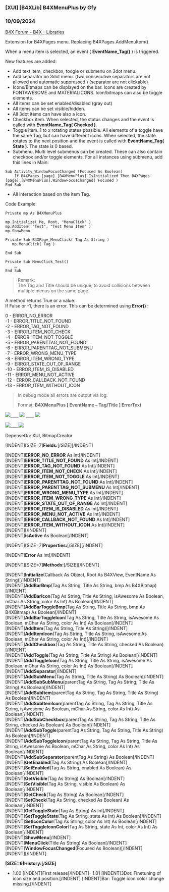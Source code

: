 ###  [XUI] [B4XLib] B4XMenuPlus by Gfy
### 10/09/2024
[B4X Forum - B4X - Libraries](https://www.b4x.com/android/forum/threads/163335/)

Extension for B4XPages menu. Replacing B4XPages.AddMenuItem().  
  
When a menu item is selected, an event ( **EventName\_Tag()** ) is triggered.  
  
New features are added:  

- Add text item, checkbox, toogle or submenu on 3dot menu.
- Add separator on 3dot menu. (two consecutive separators are not allowed and automatic suppressed ) (separator are not clickable)
- Icons/Bitmaps can be displayed on the bar. Icons are created by FONTAWESOME and MATERIALICONS. Icon/bitmaps can also be toggle elements.
- All items can be set enabled/disabled (gray out)
- All items can be set visible/hidden.
- All 3dot items can have also a icon.
- Checkbox item. When selected, the status changes and the event is called with **EventName\_Tag( Checked )**.
- Toggle item. 1 to x rotating states possible. All elements of a toggle have the same Tag, but can have different icons. When selected, the state rotates to the next position and the event is called with **EventName\_Tag( State )**. The state is 0 based.
- Submenu. Multi level submenus can be created. These can also contain checkbox and/or toggle elements.
For all instances using submenu, add this lines in Main:

```B4X
Sub Activity_WindowFocusChanged (Focused As Boolean)  
    If B4XPages.[page].[B4XMenuPlus].IsInitialized Then B4XPages.[page].[B4XMenuPlus].WindowFocusChanged( Focused )  
End Sub
```

- All interaction based on the item Tag.

Code Example:  

```B4X
Private mp As B4XMenuPlus  
  
mp.Initialize( Me, Root, "MenuClick" )  
mp.AddItem( "Test", "Test Menu Item" )  
mp.ShowMenu  
  
Private Sub B4XPage_MenuClick( Tag As String )  
   mp.MenuClick( Tag )  
  
End Sub  
  
Private Sub MenuClick_Test()  
    …  
End Sub
```

  
  
> Remark:  
> The Tag and Title should be unique, to avoid collisions between multiple menus on the same page.

  
A method returns True or a value.  
If False or -1, there is an error. This can be determined using **Error()** :  
  
0 - ERROR\_NO\_ERROR  
-1 - ERROR\_TITLE\_NOT\_FOUND  
-2 - ERROR\_TAG\_NOT\_FOUND  
-3 - ERROR\_ITEM\_NOT\_CHECK  
-4 - ERROR\_ITEM\_NOT\_TOGGLE  
-5 - ERROR\_PARENTTAG\_NOT\_FOUND  
-6 - ERROR\_PARENTTAG\_NOT\_SUBMENU  
-7 - ERROR\_WRONG\_MENU\_TYPE  
-8 - ERROR\_ITEM\_WRONG\_TYPE  
-9 - ERROR\_STATE\_OUT\_OF\_RANGE  
-10 - ERROR\_ITEM\_IS\_DISABLED  
-11 - ERROR\_MENU\_NOT\_ACTIVE  
-12 - ERROR\_CALLBACK\_NOT\_FOUND  
-13 - ERROR\_ITEM\_WITHOUT\_ICON  
  
> In debug mode all errors are output via log.  
>   
> Format: **B4XMenuPlus [ EventName – Tag/Title ] ErrorText**

  
![](https://www.b4x.com/android/forum/attachments/157375)\_\_\_\_ ![](https://www.b4x.com/android/forum/attachments/157376) \_\_\_\_ ![](https://www.b4x.com/android/forum/attachments/157377)  
  
  
![](https://www.b4x.com/android/forum/attachments/157370)\_\_\_\_![](https://www.b4x.com/android/forum/attachments/157371)  
  
DepenseOn: XUI, BitmapCreator  
  
[INDENT][SIZE=7]**Fields:**[/SIZE][/INDENT]  
  
[INDENT]**ERROR\_NO\_ERROR** As Int[/INDENT]  
[INDENT]**ERROR\_TITLE\_NOT\_FOUND** As Int[/INDENT]  
[INDENT]**ERROR\_TAG\_NOT\_FOUND** As Int[/INDENT]  
[INDENT]**ERROR\_ITEM\_NOT\_CHECK** As Int[/INDENT]  
[INDENT]**ERROR\_ITEM\_NOT\_TOGGLE** As Int[/INDENT]  
[INDENT]**ERROR\_PARENTTAG\_NOT\_FOUND** As Int[/INDENT]  
[INDENT]**ERROR\_PARENTTAG\_NOT\_SUBMENU** As Int[/INDENT]  
[INDENT]**ERROR\_WRONG\_MENU\_TYPE** As Int[/INDENT]  
[INDENT]**ERROR\_ITEM\_WRONG\_TYPE** As Int[/INDENT]  
[INDENT]**ERROR\_STATE\_OUT\_OF\_RANGE** As Int[/INDENT]  
[INDENT]**ERROR\_ITEM\_IS\_DISABLED** As Int[/INDENT]  
[INDENT]**ERROR\_MENU\_NOT\_ACTIVE** As Int[/INDENT]  
[INDENT]**ERROR\_CALLBACK\_NOT\_FOUND** As Int[/INDENT]  
[INDENT]**ERROR\_ITEM\_WITHOUT\_ICON** As Int[/INDENT]  
[INDENT][/INDENT]  
[INDENT]**isActive** As Boolean[/INDENT]  
  
[INDENT][SIZE=7]**Properties:**[/SIZE][/INDENT]  
  
[INDENT]**Error** As Int[/INDENT]  
  
[INDENT][SIZE=7]**Methods:**[/SIZE][/INDENT]  
  
[INDENT]**Initialize**(Callback As Object, Root As B4XView, EventName As String)[/INDENT]  
[INDENT]**AddBarBmp**(Tag As String, Title As String, bmp As B4XBitmap)[/INDENT]  
[INDENT]**AddBarIcon**(Tag As String, Title As String, isAwesome As Boolean, mChar As String, color As Int) As Boolean[/INDENT]  
[INDENT]**AddBarToggleBmp**(Tag As String, Title As String, bmp As B4XBitmap) As Boolean[/INDENT]  
[INDENT]**AddBarToggleIcon**(Tag As String, Title As String, isAwesome As Boolean, mChar As String, color As Int) As Boolean[/INDENT]  
[INDENT]**AddItem**(Tag As String, Title As String)[/INDENT]  
[INDENT]**AddItemIcon**(Tag As String, Title As String, isAwesome As Boolean, mChar As String, color As Int)[/INDENT]  
[INDENT]**AddCheckbox**(Tag As String, Title As String, checked As Boolean)[/INDENT]  
[INDENT]**AddToggle**(Tag As String, Title As String) As Boolean[/INDENT]  
[INDENT]**AddToggleIcon**(Tag As String, Title As String, isAwesome As Boolean, mChar As String, color As Int) As Boolean[/INDENT]  
[INDENT]**AddSeparator**[/INDENT]  
[INDENT]**AddSubMenu**(Tag As String, Title As String) As Boolean[/INDENT]  
[INDENT]**AddSubSubMenu**(parentTag As String, Tag As String, Title As String) As Boolean[/INDENT]  
[INDENT]**AddSubItem**(parentTag As String, Tag As String, Title As String) As Boolean[/INDENT]  
[INDENT]**AddSubItemIcon**(parentTag As String, Tag As String, Title As String, isAwesome As Boolean, mChar As String, color As Int) As Boolean[/INDENT]  
[INDENT]**AddSubCheckbox**(parentTag As String, Tag As String, Title As String, checked As Boolean) As Boolean[/INDENT]  
[INDENT]**AddSubToggle**(parentTag As String, Tag As String, Title As String) As Boolean[/INDENT]  
[INDENT]**AddSubToggleIcon**(parentTag As String, Tag As String, Title As String, isAwesome As Boolean, mChar As String, color As Int) As Boolean[/INDENT]  
[INDENT]**AddSubSeparator**(parentTag As String) As Boolean[/INDENT]  
[INDENT]**GetEnabled**(Tag As String) As Boolean[/INDENT]  
[INDENT]**SetEnabled**(Tag As String, enabled As Boolean) As Boolean[/INDENT]  
[INDENT]**GetVisible**(Tag As String) As Boolean[/INDENT]  
[INDENT]**SetVisible**(Tag As String, visible As Boolean) As Boolean[/INDENT]  
[INDENT]**GetCheck**(Tag As String) As Boolean[/INDENT]  
[INDENT]**SetCheck**(Tag As String, checked As Boolean) As Boolean[/INDENT]  
[INDENT]**GetToggleState**(Tag As String) As Int[/INDENT]  
[INDENT]**SetToggleState**(Tag As String, state As Int) As Boolean[/INDENT]  
[INDENT]**SetIconColor**(Tag As String, color As Int) As Boolean[/INDENT]  
[INDENT]**SetToggleIconColor**(Tag As String, state As Int, color As Int) As Boolean[/INDENT]  
[INDENT]**ShowMenu**[/INDENT]  
[INDENT]**MenuClick**(Title As String) As Boolean[/INDENT]  
[INDENT]**WindowFocusChanged**(Focused As Boolean)[/INDENT]  
[INDENT][/INDENT]  
  
**[SIZE=6]History:[/SIZE]**  
  

- 1.00
[INDENT]First release[/INDENT]- 1.01
[INDENT]3Dot: Finetuning of icon size and position.[/INDENT]
[INDENT]Bar: Toggle icon color change missing.[/INDENT]